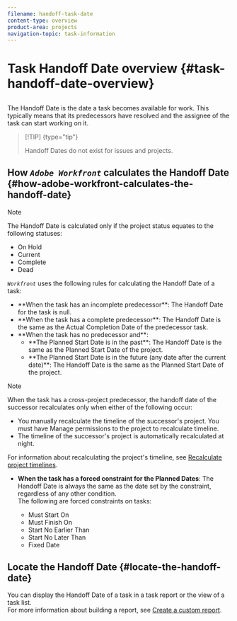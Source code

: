 ```yaml
---
filename: handoff-task-date
content-type: overview
product-area: projects
navigation-topic: task-information
---
```




# Task Handoff Date overview {#task-handoff-date-overview}



##  

The Handoff Date is the date a task becomes available for work. This typically means that its predecessors have resolved and the assignee of the task can start working on it. 


>[!TIP] {type="tip"}
>
>Handoff Dates do not exist for issues and projects. 




## How *`Adobe Workfront`* calculates the Handoff Date {#how-adobe-workfront-calculates-the-handoff-date}



>[!NOTE]
>
>The Handoff Date is calculated only if the project status equates to the following statuses:
>
>
>
>*  On Hold
>*  Current
>*  Complete
>*  Dead
>
>



*`Workfront`* uses the following rules for calculating the Handoff Date of a task: 



* <![CDATA[				]]>**When the task has an incomplete predecessor**: The Handoff Date for the task is null. 
* <![CDATA[				]]>**When the task has a complete predecessor**: The Handoff Date is the same as the Actual Completion Date of the predecessor task. 
* <![CDATA[				]]>**When the task has no predecessor and**:  

    
    
    * <![CDATA[						]]>**The Planned Start Date is in the past**: The Handoff Date is the same as the Planned Start Date of the project. 
    * <![CDATA[						]]>**The Planned Start Date is in the future (any date after the current date)**: The Handoff Date is the same as the Planned Start Date of the project. 
    
    





>[!NOTE]
>
>
>When the task has a cross-project predecessor, the handoff date of the successor recalculates only when either of the following occur:
>
>
>
>*  You manually recalculate the timeline of the successor's project. You must have Manage permissions to the project to recalculate timeline. 
>*  The timeline of the successor's project is automatically recalculated at night. 
>
>
>For information about recalculating the project's timeline, see [Recalculate project timelines](recalculate-project-timeline.md). 






* **When the task has a forced constraint for the Planned Dates**: The Handoff Date is always the same as the date set by the constraint, regardless of any other condition.   
  The following are forced constraints on tasks: 
    
    
    * Must Start On
    * Must Finish On
    * Start No Earlier Than
    * Start No Later Than
    * Fixed Date 
    
    





## Locate the Handoff Date {#locate-the-handoff-date}

You can display the Handoff Date of a task in a task report or the view of a task list.  
For more information about building a report, see [Create a custom report](create-custom-report.md).
